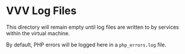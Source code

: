 # VVV Log Files

This directory will remain empty until log files are written to by services within the virtual machine.

By default, PHP errors will be logged here in a `php_errors.log` file.